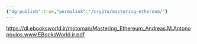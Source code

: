 ```yaml
---
{"dg-publish":true,"permalink":"/crypto/mastering-ethereum/"}
---
```




https://dl.ebooksworld.ir/motoman/Mastering_Ethereum_Andreas.M.Antonopoulos.www.EBooksWorld.ir.pdf